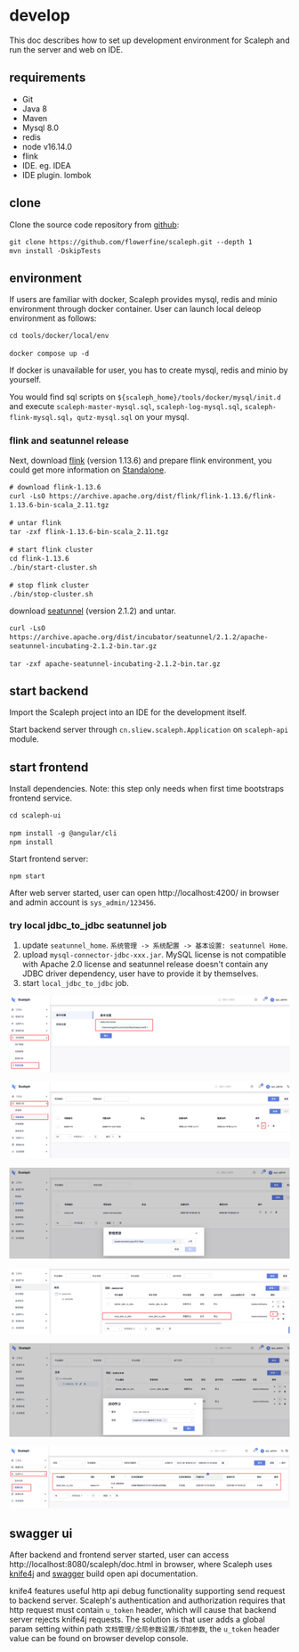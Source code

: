 # develop

This doc describes how to set up development environment for Scaleph and run the server and web on IDE.

## requirements

- Git
- Java 8
- Maven
- Mysql 8.0
- redis
- node v16.14.0
- flink
- IDE. eg. IDEA
- IDE plugin. lombok

## clone

Clone the source code repository from [github](https://github.com/flowerfine/scaleph):

```shell
git clone https://github.com/flowerfine/scaleph.git --depth 1
mvn install -DskipTests
```

## environment

If users are familiar with docker, Scaleph provides mysql, redis and minio environment through docker container. User can launch local deleop environment as follows:

```shell
cd tools/docker/local/env

docker compose up -d
```

If docker is unavailable for user, you has to create mysql, redis and minio by yourself.

You would find sql scripts on `${scaleph_home}/tools/docker/mysql/init.d` and execute `scaleph-master-mysql.sql`, `scaleph-log-mysql.sql`, `scaleph-flink-mysql.sql`，`qutz-mysql.sql` on your mysql.

### flink and seatunnel release

Next, download [flink](https://flink.apache.org/downloads.html#apache-flink-1136) (version 1.13.6) and prepare flink environment, you could get more information on [Standalone](https://nightlies.apache.org/flink/flink-docs-release-1.13/docs/deployment/resource-providers/standalone/overview/#standalone).

```shell
# download flink-1.13.6
curl -LsO https://archive.apache.org/dist/flink/flink-1.13.6/flink-1.13.6-bin-scala_2.11.tgz

# untar flink
tar -zxf flink-1.13.6-bin-scala_2.11.tgz

# start flink cluster
cd flink-1.13.6
./bin/start-cluster.sh

# stop flink cluster
./bin/stop-cluster.sh
```

download [seatunnel](https://seatunnel.apache.org/download) (version 2.1.2) and untar.

```shell
curl -LsO https://archive.apache.org/dist/incubator/seatunnel/2.1.2/apache-seatunnel-incubating-2.1.2-bin.tar.gz

tar -zxf apache-seatunnel-incubating-2.1.2-bin.tar.gz
```

## start backend

Import the Scaleph project into an IDE for the development itself.

Start backend server through `cn.sliew.scaleph.Application` on `scaleph-api` module.

## start frontend

Install dependencies. Note: this step only needs when first time bootstraps frontend service.

```shell
cd scaleph-ui

npm install -g @angular/cli
npm install
```

Start frontend server:

```shell
npm start
```

After web server started, user can open http://localhost:4200/ in browser and admin account is `sys_admin/123456`.

### try local jdbc_to_jdbc seatunnel job

1. update `seatunnel_home`. `系统管理 -> 系统配置 -> 基本设置: seatunnel Home`.
2. upload `mysql-connector-jdbc-xxx.jar`. MySQL license is not compatible with Apache 2.0 license and seatunnel release doesn't contain any JDBC driver dependency, user have to provide it by themselves.
3. start `local_jdbc_to_jdbc` job.

![image-20220619090931916](develop.assets/image-20220619090931916.png)

![image-20220619091022358](develop.assets/image-20220619091022358.png)

![image-20220619091048566](develop.assets/image-20220619091048566.png)

![image-20220619091119965](develop.assets/image-20220619091119965.png)

![image-20220619091138141](develop.assets/image-20220619091138141.png)

![image-20220619091204243](develop.assets/image-20220619091204243.png)

## swagger ui

After backend and frontend server started, user can access http://localhost:8080/scaleph/doc.html in browser, where Scaleph uses [knife4j](https://doc.xiaominfo.com/knife4j/documentation/) and [swagger](https://swagger.io/) build open api documentation.

knife4 features useful http api debug functionality supporting send request to backend server. Scaleph's authentication and authorization requires that http request must contain `u_token` header, which will cause that backend server rejects knife4j requests. The solution is that user adds a global param setting within path `文档管理/全局参数设置/添加参数`, the `u_token` header value can be found on browser develop console.

